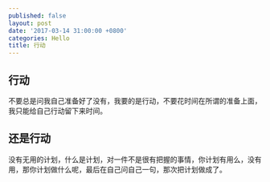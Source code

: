 ```yaml
---
published: false
layout: post
date: '2017-03-14 31:00:00 +0800'
categories: Hello
title: 行动
---
```

##  行动  
不要总是问我自己准备好了没有，我要的是行动，不要花时间在所谓的准备上面，我只能给自己行动留下来时间。  
## 还是行动  
没有无用的计划，什么是计划，对一件不是很有把握的事情，你计划有用么，没有用，那你计划做什么呢，最后在自己问自己一句，那次把计划做成了。
